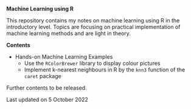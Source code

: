 **Machine Learning using R**

This repository contains my notes on machine learning using R in the introductory level. Topics are focusing on practical implementation of machine learning methods and are light in theory.

__Contents__

* Hands-on Machine Learning Examples
  * Use the `RColorBrewer` library to display colour pictures
  * Implement k-nearest neighbours in R by the `knn3` function of the `caret` package

Further contents to be released.

Last updated on 5 October 2022
